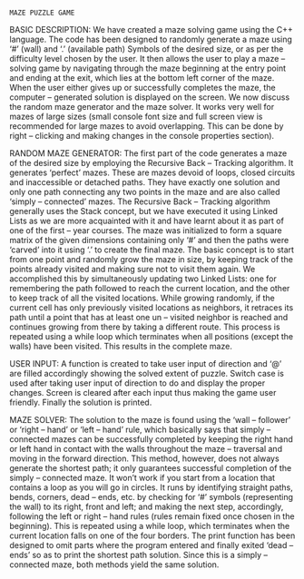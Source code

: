                                                                              MAZE PUZZLE GAME

BASIC DESCRIPTION:
We have created a maze solving game using the C++ language. The code has been designed to randomly generate a maze using ‘#’ (wall) and ‘.’ (available path) Symbols of the desired size, or as per the difficulty level chosen by the user. It then allows the user to play a maze – solving game by navigating through the maze beginning at the entry point and ending at the exit, which lies at the bottom left corner of the maze. When the user either gives up or successfully completes the maze, the computer – generated solution is displayed on the screen. We now discuss the random maze generator and the maze solver. It works very well for mazes of large sizes (small console font size and full screen view is recommended for large mazes to avoid overlapping. This can be done by right – clicking and making changes in the console properties section).

RANDOM MAZE GENERATOR:
The first part of the code generates a maze of the desired size by employing the Recursive Back – Tracking algorithm. It generates ‘perfect’ mazes. These are mazes devoid of loops, closed circuits and inaccessible or detached paths. They have exactly one solution and only one path connecting any two points in the maze and are also called ‘simply – connected’ mazes.
The Recursive Back – Tracking algorithm generally uses the Stack concept, but we have executed it using Linked Lists as we are more acquainted with it and have learnt about it as part of one of the first – year courses. The maze was initialized to form a square matrix of the given dimensions containing only ‘#’ and then the paths were ‘carved’ into it using ‘.’ to create the final maze. 
The basic concept is to start from one point and randomly grow the maze in size, by keeping track of the points already visited and making sure not to visit them again. We accomplished this by simultaneously updating two Linked Lists: one for remembering the path followed to reach the current location, and the other to keep track of all the visited locations. 
While growing randomly, if the current cell has only previously visited locations as neighbors, it retraces its path until a point that has at least one un – visited neighbor is reached and continues growing from there by taking a different route. This process is repeated using a while loop which terminates when all positions (except the walls) have been visited. This results in the complete maze.

USER INPUT:
A function is created to take user input of direction and ‘@’ are filled accordingly showing the solved extent of puzzle. Switch case is used after taking user input of direction to do and display the proper changes.  Screen is cleared after each input thus making the game user friendly. Finally the solution is printed.

MAZE SOLVER:
The solution to the maze is found using the ‘wall – follower’ or ‘right – hand’ or ‘left – hand’ rule, which basically says that simply – connected mazes can be successfully completed by keeping the right hand or left hand in contact with the walls throughout the maze – traversal and moving in the forward direction. This method, however, does not always generate the shortest path; it only guarantees successful completion of the simply – connected maze. It won’t work if you start from a location that contains a loop as you will go in circles.
It runs by identifying straight paths, bends, corners, dead – ends, etc. by checking for ‘#’ symbols (representing the wall) to its right, front and left; and making the next step, accordingly, following the left or right – hand rules (rules remain fixed once chosen in the beginning). This is repeated using a while loop, which terminates when the current location falls on one of the four borders. The print function has been designed to omit parts where the program entered and finally exited ‘dead – ends’ so as to print the shortest path solution. Since this is a simply – connected maze, both methods yield the same solution.
